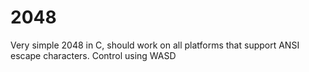 # 2048
Very simple 2048 in C, should work on all platforms that support ANSI escape characters. Control using WASD
